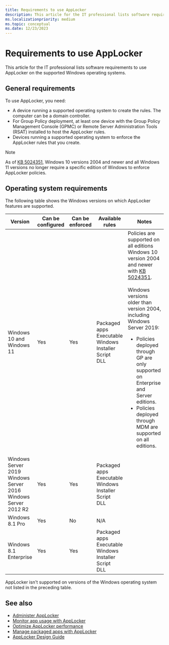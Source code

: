 ```yaml
---
title: Requirements to use AppLocker
description: This article for the IT professional lists software requirements to use AppLocker on the supported Windows operating systems.
ms.localizationpriority: medium
ms.topic: conceptual
ms.date: 12/23/2023
---
```


# Requirements to use AppLocker

This article for the IT professional lists software requirements to use AppLocker on the supported Windows operating systems.

## General requirements

To use AppLocker, you need:

- A device running a supported operating system to create the rules. The computer can be a domain controller.
- For Group Policy deployment, at least one device with the Group Policy Management Console (GPMC) or Remote Server Administration Tools (RSAT) installed to host the AppLocker rules.
- Devices running a supported operating system to enforce the AppLocker rules that you create.

>[!NOTE]
>As of [KB 5024351](https://support.microsoft.com/help/5024351), Windows 10 versions 2004 and newer and all Windows 11 versions no longer require a specific edition of Windows to enforce AppLocker policies.

## Operating system requirements

The following table shows the Windows versions on which AppLocker features are supported.

| Version | Can be configured | Can be enforced | Available rules | Notes |
| --- | --- | --- | --- | --- |
| Windows 10 and Windows 11 | Yes | Yes | Packaged apps <br/> Executable <br/> Windows Installer <br/> Script <br/> DLL | Policies are supported on all editions Windows 10 version 2004 and newer with [KB 5024351](https://support.microsoft.com/help/5024351). <br> <br> Windows versions older than version 2004, including Windows Server 2019: <br> <ul> <li> Policies deployed through GP are only supported on Enterprise and Server editions. </li> <li> Policies deployed through MDM are supported on all editions. </li> </ul> |
| Windows Server 2019 <br/> Windows Server 2016 <br/> Windows Server 2012 R2 | Yes | Yes | Packaged apps <br/> Executable <br/> Windows Installer <br/> Script <br/> DLL| |
| Windows 8.1 Pro | Yes | No | N/A | |
| Windows 8.1 Enterprise | Yes | Yes | Packaged apps <br/> Executable <br/> Windows Installer <br/> Script <br/> DLL | |

AppLocker isn't supported on versions of the Windows operating system not listed in the preceding table.

## See also

- [Administer AppLocker](administer-applocker.md)
- [Monitor app usage with AppLocker](monitor-application-usage-with-applocker.md)
- [Optimize AppLocker performance](optimize-applocker-performance.md)
- [Manage packaged apps with AppLocker](manage-packaged-apps-with-applocker.md)
- [AppLocker Design Guide](applocker-policies-design-guide.md)
